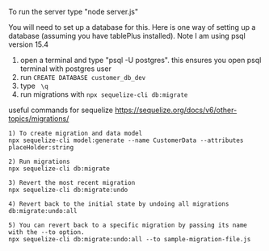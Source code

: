 To run the server type "node server.js"

You will need to set up a database for this. Here is one way of setting up a database (assuming you have tablePlus installed). Note I am using psql version 15.4

1) open a terminal and type "psql -U postgres". this ensures you open psql terminal with postgres user
2) run ```CREATE DATABASE customer_db_dev ```
3) type ``` \q```
4) run migrations with ``` npx sequelize-cli db:migrate ```


useful commands for sequelize https://sequelize.org/docs/v6/other-topics/migrations/
```
1) To create migration and data model
npx sequelize-cli model:generate --name CustomerData --attributes placeHolder:string

2) Run migrations
npx sequelize-cli db:migrate

3) Revert the most recent migration
npx sequelize-cli db:migrate:undo

4) Revert back to the initial state by undoing all migrations
db:migrate:undo:all

5) You can revert back to a specific migration by passing its name with the --to option.
npx sequelize-cli db:migrate:undo:all --to sample-migration-file.js
```
